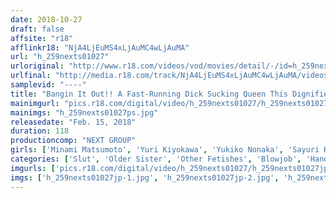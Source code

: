 ```yaml
---
date: 2018-10-27
draft: false
affsite: "r18"
afflinkr18: "NjA4LjEuMS4xLjAuMC4wLjAuMA"
url: "h_259nexts01027"
urloriginal: "http://www.r18.com/videos/vod/movies/detail/-/id=h_259nexts01027"
urlfinal: "http://media.r18.com/track/NjA4LjEuMS4xLjAuMC4wLjAuMA/videos/vod/movies/detail/-/id=h_259nexts01027"
samplevid: "----"
title: "Bangin It Out!! A Fast-Running Dick Sucking Queen This Dignified Housewife Is Running Through Life Giving Deep Throat Blowjobs!"
mainimgurl: "pics.r18.com/digital/video/h_259nexts01027/h_259nexts01027ps.jpg"
mainimgs: "h_259nexts01027ps.jpg"
releasedate: "Feb. 15, 2018"
duration: 118
productioncomp: "NEXT GROUP"
girls: ['Minami Matsumoto', 'Yuri Kiyokawa', 'Yukiko Nonaka', 'Sayuri Kitayama', 'Maria Kurokawa', 'Rika Kurita', 'Sanae Ichikawa', 'Masumi Sakazaki', 'Hazuki Maya']
categories: ['Slut', 'Older Sister', 'Other Fetishes', 'Blowjob', 'Handjob']
imgurls: ['pics.r18.com/digital/video/h_259nexts01027/h_259nexts01027jp-1.jpg', 'pics.r18.com/digital/video/h_259nexts01027/h_259nexts01027jp-2.jpg', 'pics.r18.com/digital/video/h_259nexts01027/h_259nexts01027jp-3.jpg', 'pics.r18.com/digital/video/h_259nexts01027/h_259nexts01027jp-4.jpg', 'pics.r18.com/digital/video/h_259nexts01027/h_259nexts01027jp-5.jpg', 'pics.r18.com/digital/video/h_259nexts01027/h_259nexts01027jp-6.jpg', 'pics.r18.com/digital/video/h_259nexts01027/h_259nexts01027jp-7.jpg', 'pics.r18.com/digital/video/h_259nexts01027/h_259nexts01027jp-8.jpg', 'pics.r18.com/digital/video/h_259nexts01027/h_259nexts01027jp-9.jpg', 'pics.r18.com/digital/video/h_259nexts01027/h_259nexts01027jp-10.jpg', 'pics.r18.com/digital/video/h_259nexts01027/h_259nexts01027jp-11.jpg', 'pics.r18.com/digital/video/h_259nexts01027/h_259nexts01027jp-12.jpg', 'pics.r18.com/digital/video/h_259nexts01027/h_259nexts01027jp-13.jpg', 'pics.r18.com/digital/video/h_259nexts01027/h_259nexts01027jp-14.jpg', 'pics.r18.com/digital/video/h_259nexts01027/h_259nexts01027jp-15.jpg', 'pics.r18.com/digital/video/h_259nexts01027/h_259nexts01027jp-16.jpg', 'pics.r18.com/digital/video/h_259nexts01027/h_259nexts01027jp-17.jpg', 'pics.r18.com/digital/video/h_259nexts01027/h_259nexts01027jp-18.jpg', 'pics.r18.com/digital/video/h_259nexts01027/h_259nexts01027jp-19.jpg', 'pics.r18.com/digital/video/h_259nexts01027/h_259nexts01027jp-20.jpg']
imgs: ['h_259nexts01027jp-1.jpg', 'h_259nexts01027jp-2.jpg', 'h_259nexts01027jp-3.jpg', 'h_259nexts01027jp-4.jpg', 'h_259nexts01027jp-5.jpg', 'h_259nexts01027jp-6.jpg', 'h_259nexts01027jp-7.jpg', 'h_259nexts01027jp-8.jpg', 'h_259nexts01027jp-9.jpg', 'h_259nexts01027jp-10.jpg', 'h_259nexts01027jp-11.jpg', 'h_259nexts01027jp-12.jpg', 'h_259nexts01027jp-13.jpg', 'h_259nexts01027jp-14.jpg', 'h_259nexts01027jp-15.jpg', 'h_259nexts01027jp-16.jpg', 'h_259nexts01027jp-17.jpg', 'h_259nexts01027jp-18.jpg', 'h_259nexts01027jp-19.jpg', 'h_259nexts01027jp-20.jpg']
---
```

